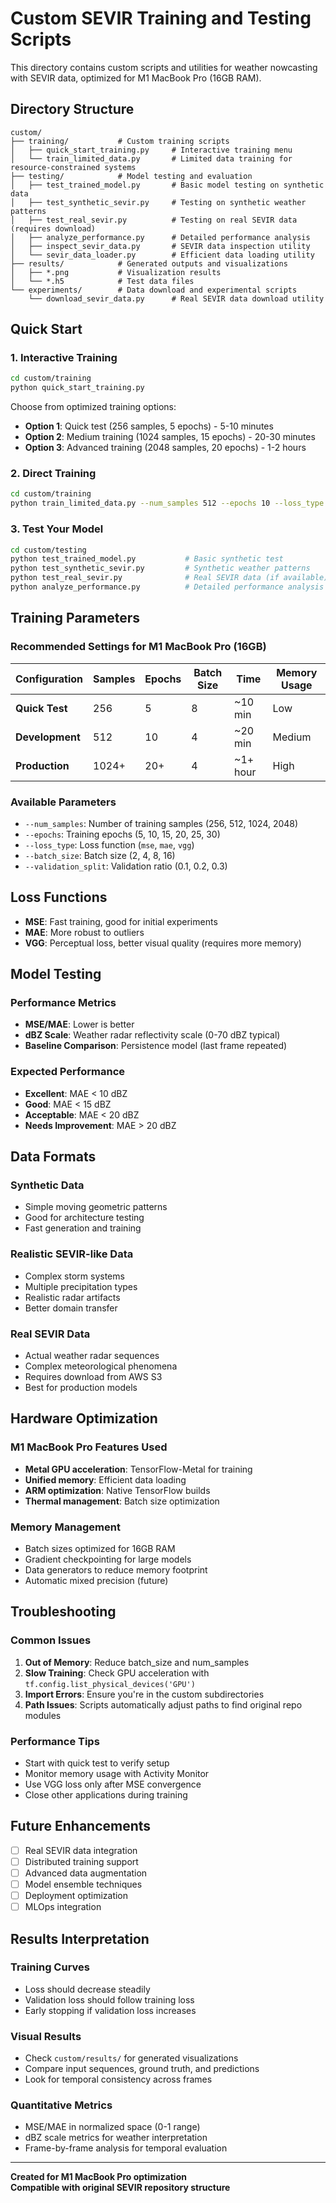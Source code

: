 # Custom SEVIR Training and Testing Scripts

This directory contains custom scripts and utilities for weather nowcasting with SEVIR data, optimized for M1 MacBook Pro (16GB RAM).

## Directory Structure

```
custom/
├── training/           # Custom training scripts
│   ├── quick_start_training.py     # Interactive training menu
│   └── train_limited_data.py       # Limited data training for resource-constrained systems
├── testing/            # Model testing and evaluation
│   ├── test_trained_model.py       # Basic model testing on synthetic data
│   ├── test_synthetic_sevir.py     # Testing on synthetic weather patterns
│   ├── test_real_sevir.py          # Testing on real SEVIR data (requires download)
│   ├── analyze_performance.py      # Detailed performance analysis
│   ├── inspect_sevir_data.py       # SEVIR data inspection utility
│   └── sevir_data_loader.py        # Efficient data loading utility
├── results/            # Generated outputs and visualizations
│   ├── *.png           # Visualization results
│   └── *.h5            # Test data files
└── experiments/        # Data download and experimental scripts
    └── download_sevir_data.py      # Real SEVIR data download utility
```

## Quick Start

### 1. Interactive Training
```bash
cd custom/training
python quick_start_training.py
```

Choose from optimized training options:
- **Option 1**: Quick test (256 samples, 5 epochs) - 5-10 minutes
- **Option 2**: Medium training (1024 samples, 15 epochs) - 20-30 minutes  
- **Option 3**: Advanced training (2048 samples, 20 epochs) - 1-2 hours

### 2. Direct Training
```bash
cd custom/training
python train_limited_data.py --num_samples 512 --epochs 10 --loss_type mse --batch_size 4
```

### 3. Test Your Model
```bash
cd custom/testing
python test_trained_model.py           # Basic synthetic test
python test_synthetic_sevir.py         # Synthetic weather patterns  
python test_real_sevir.py              # Real SEVIR data (if available)
python analyze_performance.py          # Detailed performance analysis
```

## Training Parameters

### Recommended Settings for M1 MacBook Pro (16GB)

| Configuration | Samples | Epochs | Batch Size | Time | Memory Usage |
|---------------|---------|--------|------------|------|--------------|
| **Quick Test** | 256 | 5 | 8 | ~10 min | Low |
| **Development** | 512 | 10 | 4 | ~20 min | Medium |
| **Production** | 1024+ | 20+ | 4 | ~1+ hour | High |

### Available Parameters

- `--num_samples`: Number of training samples (256, 512, 1024, 2048)
- `--epochs`: Training epochs (5, 10, 15, 20, 25, 30)
- `--loss_type`: Loss function (`mse`, `mae`, `vgg`)
- `--batch_size`: Batch size (2, 4, 8, 16)
- `--validation_split`: Validation ratio (0.1, 0.2, 0.3)

## Loss Functions

- **MSE**: Fast training, good for initial experiments
- **MAE**: More robust to outliers  
- **VGG**: Perceptual loss, better visual quality (requires more memory)

## Model Testing

### Performance Metrics
- **MSE/MAE**: Lower is better
- **dBZ Scale**: Weather radar reflectivity scale (0-70 dBZ typical)
- **Baseline Comparison**: Persistence model (last frame repeated)

### Expected Performance
- **Excellent**: MAE < 10 dBZ
- **Good**: MAE < 15 dBZ  
- **Acceptable**: MAE < 20 dBZ
- **Needs Improvement**: MAE > 20 dBZ

## Data Formats

### Synthetic Data
- Simple moving geometric patterns
- Good for architecture testing
- Fast generation and training

### Realistic SEVIR-like Data  
- Complex storm systems
- Multiple precipitation types
- Realistic radar artifacts
- Better domain transfer

### Real SEVIR Data
- Actual weather radar sequences
- Complex meteorological phenomena
- Requires download from AWS S3
- Best for production models

## Hardware Optimization

### M1 MacBook Pro Features Used
- **Metal GPU acceleration**: TensorFlow-Metal for training
- **Unified memory**: Efficient data loading
- **ARM optimization**: Native TensorFlow builds
- **Thermal management**: Batch size optimization

### Memory Management
- Batch sizes optimized for 16GB RAM
- Gradient checkpointing for large models
- Data generators to reduce memory footprint
- Automatic mixed precision (future)

## Troubleshooting

### Common Issues
1. **Out of Memory**: Reduce batch_size and num_samples
2. **Slow Training**: Check GPU acceleration with `tf.config.list_physical_devices('GPU')`
3. **Import Errors**: Ensure you're in the custom subdirectories
4. **Path Issues**: Scripts automatically adjust paths to find original repo modules

### Performance Tips
- Start with quick test to verify setup
- Monitor memory usage with Activity Monitor
- Use VGG loss only after MSE convergence
- Close other applications during training

## Future Enhancements

- [ ] Real SEVIR data integration
- [ ] Distributed training support  
- [ ] Advanced data augmentation
- [ ] Model ensemble techniques
- [ ] Deployment optimization
- [ ] MLOps integration

## Results Interpretation

### Training Curves
- Loss should decrease steadily
- Validation loss should follow training loss
- Early stopping if validation loss increases

### Visual Results
- Check `custom/results/` for generated visualizations
- Compare input sequences, ground truth, and predictions
- Look for temporal consistency across frames

### Quantitative Metrics
- MSE/MAE in normalized space (0-1 range)
- dBZ scale metrics for weather interpretation
- Frame-by-frame analysis for temporal evaluation

---

**Created for M1 MacBook Pro optimization**  
**Compatible with original SEVIR repository structure**